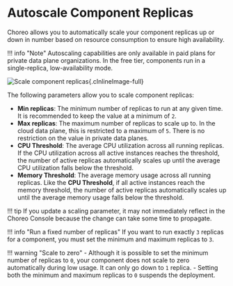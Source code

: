 # Autoscale Component Replicas

Choreo allows you to automatically scale your component replicas up or down in number based on resource consumption to ensure high availability.

!!! info "Note"
    Autoscaling capabilities are only available in paid plans for private data plane organizations.
    In the free tier, components run in a single-replica, low-availability mode.

![Scale component replicas](../assets/img/devops-and-ci-cd/scaling/scaling-view.png){.cInlineImage-full}

The following parameters allow you to scale component replicas:

- **Min replicas**: The minimum number of replicas to run at any given time. It is recommended to keep the value at a minimum of `2`.
- **Max replicas**: The maximum number of replicas to scale up to. In the cloud data plane, this is restricted to a maximum of `5`. There is no restriction on the value in private data planes.
- **CPU Threshold**: The average CPU utilization across all running replicas. If the CPU utilization across all active instances reaches the threshold, the number of active replicas automatically scales up until the average CPU utilization falls below the threshold.
- **Memory Threshold**: The average memory usage across all running replicas. Like the **CPU Threshold**, if all active instances reach the memory threshold, the number of active replicas automatically scales up until the average memory usage falls below the threshold.

!!! tip
    If you update a scaling parameter, it may not immediately reflect in the Choreo Console because the change can take some time to propagate.

!!! info "Run a fixed number of replicas"
    If you want to run exactly `3` replicas for a component, you must set the minimum and maximum replicas to `3`.

!!! warning "Scale to zero"
    - Although it is possible to set the minimum number of replicas to `0`, your component does not scale to zero automatically during low usage. It can only go down to `1` replica.
    - Setting both the minimum and maximum replicas to `0` suspends the deployment.
